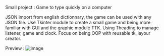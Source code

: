 Small project : Game to type quickly on a computer 

JSON import from english dictionnary, the game can be used with any JSON file. 
Use Tkinter module to create a small game and being more familiar with GUI and the graphic module TTK. 
Using Theading to manage listener, game and clock.
Focus on being OOP with reusable tk_layour creator. 

Preview : 
![image](https://github.com/user-attachments/assets/2f26bceb-2a86-4d8d-af9d-e39d5a0b091a)

